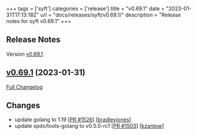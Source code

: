 +++
tags = ['syft']
categories = ['release']
title = "v0.69.1"
date = "2023-01-31T17:13:18Z"
url = "docs/releases/syft/v0.69.1/"
description = "Release notes for syft v0.69.1"
+++

## Release Notes

Version [v0.69.1](https://github.com/anchore/syft/releases/tag/v0.69.1)

## [v0.69.1](https://github.com/anchore/syft/tree/v0.69.1) (2023-01-31)

[Full Changelog](https://github.com/anchore/syft/compare/v0.69.0...v0.69.1)

## Changes

- update golang to 1.19 [[PR #1526](https://github.com/anchore/syft/pull/1526)] [[bradleyjones](https://github.com/bradleyjones)]
- update spdx/tools-golang to v0.5.0-rc1 [[PR #1503](https://github.com/anchore/syft/pull/1503)] [[kzantow](https://github.com/kzantow)]
